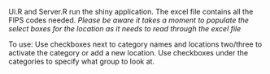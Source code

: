 Ui.R and Server.R run the shiny application. The excel file contains all the FIPS codes needed. *Please be aware it takes a moment to populate the select boxes for the location as it needs to read through the excel file*

To use:
Use checkboxes next to category names and locations two/three to activate the category or add a new location.
Use checkboxes under the categories to specify what group to look at.
